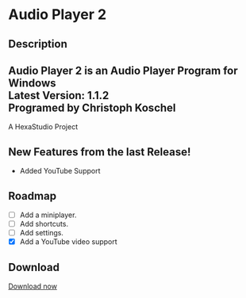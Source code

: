 # Audio Player 2

## Description
Audio Player 2 is an Audio Player Program for Windows\
**Latest Version:** 1.1.2\
**Programed by** Christoph Koschel
-----------------
A HexaStudio Project 

## New Features from the last Release!
  - Added YouTube Support

## Roadmap
 
 - [ ] Add a miniplayer.
 - [ ] Add shortcuts.
 - [ ] Add settings.
 - [x] Add a YouTube video support

## Download
[Download now](https://hexa-studio.de)
